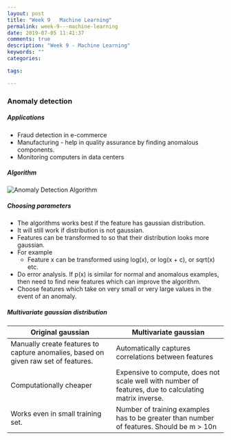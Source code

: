 ```yaml
---
layout: post
title: "Week 9   Machine Learning"
permalink: week-9---machine-learning
date: 2019-07-05 11:41:37
comments: true
description: "Week 9 - Machine Learning"
keywords: ""
categories:

tags:

---
```


### <span>Anomaly detection</span>

##### Applications
* Fraud detection in e-commerce
* Manufacturing - help in quality assurance by finding anomalous components.
* Monitoring computers in data centers

##### Algorithm

![Anomaly Detection Algorithm](/images/anomaly-detection.png)

##### Choosing parameters
* The algorithms works best if the feature has gaussian distribution.
* It will still work if distribution is not gaussian.
* Features can be transformed to so that their distribution looks more gaussian.
* For example
  * Feature x can be transformed using log(x), or log(x + c), or sqrt(x) etc.
* Do error analysis. If p(x) is similar for normal and anomalous examples, then need to find new features which can improve the algorithm.
* Choose features which take on very small or very large values in the event of an anomaly.

##### Multivariate gaussian distribution


| Original gaussian                                                                  | Multivariate gaussian                                                                                 |
| ---------------------------------------------------------------------------------- | ----------------------------------------------------------------------------------------------------- |
| Manually create features to capture anomalies, based on given raw set of features. | Automatically captures correlations between features                                                  |
| Computationally cheaper                                                            | Expensive to compute, does not scale well with number of features, due to calculating matrix inverse. |
| Works even in small training set.                                                  | Number of training examples has  to be greater than number of features. Should be m > 10n             |
